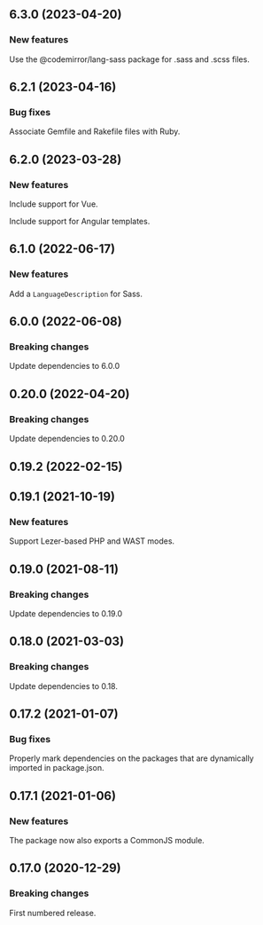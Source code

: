 ## 6.3.0 (2023-04-20)

### New features

Use the @codemirror/lang-sass package for .sass and .scss files.

## 6.2.1 (2023-04-16)

### Bug fixes

Associate Gemfile and Rakefile files with Ruby.

## 6.2.0 (2023-03-28)

### New features

Include support for Vue.

Include support for Angular templates.

## 6.1.0 (2022-06-17)

### New features

Add a `LanguageDescription` for Sass.

## 6.0.0 (2022-06-08)

### Breaking changes

Update dependencies to 6.0.0

## 0.20.0 (2022-04-20)

### Breaking changes

Update dependencies to 0.20.0

## 0.19.2 (2022-02-15)

## 0.19.1 (2021-10-19)

### New features

Support Lezer-based PHP and WAST modes.

## 0.19.0 (2021-08-11)

### Breaking changes

Update dependencies to 0.19.0

## 0.18.0 (2021-03-03)

### Breaking changes

Update dependencies to 0.18.

## 0.17.2 (2021-01-07)

### Bug fixes

Properly mark dependencies on the packages that are dynamically imported in package.json.

## 0.17.1 (2021-01-06)

### New features

The package now also exports a CommonJS module.

## 0.17.0 (2020-12-29)

### Breaking changes

First numbered release.

